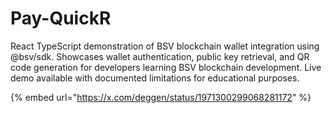 # Pay-QuickR

React TypeScript demonstration of BSV blockchain wallet integration using @bsv/sdk. Showcases wallet authentication, public key retrieval, and QR code generation for developers learning BSV blockchain development. Live demo available with documented limitations for educational purposes.

{% embed url="https://x.com/deggen/status/1971300299068281172" %}
